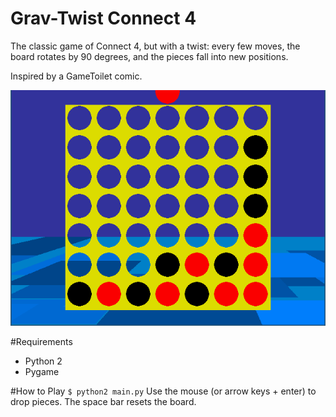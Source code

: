Grav-Twist Connect 4
======

The classic game of Connect 4, but with a twist: every few moves, the board rotates by 90 degrees, and the pieces fall into new positions.

Inspired by a GameToilet comic.

![Screenshot](screenshot.png)

#Requirements
- Python 2
- Pygame

#How to Play
`$ python2 main.py`
Use the mouse (or arrow keys + enter) to drop pieces.
The space bar resets the board.
